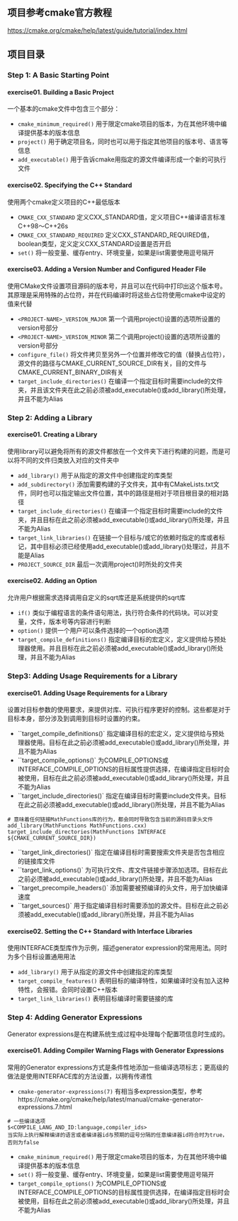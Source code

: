 ## 项目参考cmake官方教程
https://cmake.org/cmake/help/latest/guide/tutorial/index.html

## 项目目录
### Step 1: A Basic Starting Point
#### exercise01. Building a Basic Project
一个基本的cmake文件中包含三个部分：
* `cmake_minimum_required()` 用于限定cmake项目的版本，为在其他环境中编译提供基本的版本信息
* `project()` 用于确定项目名，同时也可以用于指定其他项目的版本号、语言等信息
* `add_executable()` 用于告诉cmake用指定的源文件编译形成一个新的可执行文件
#### exercise02. Specifying the C++ Standard
使用两个cmake定义项目的C++最低版本
* `CMAKE_CXX_STANDARD` 定义CXX_STANDARD值，定义项目C++编译语言标准C++98～C++26s
* `CMAKE_CXX_STANDARD_REQUIRED` 定义CXX_STANDARD_REQUIRED值，boolean类型，定义定义CXX_STANDARD设置是否开启
* `set()` 将一般变量、缓存entry、环境变量，如果是list需要使用逗号隔开
#### exercise03. Adding a Version Number and Configured Header File
使用CMake文件设置项目源码的版本号，并且可以在代码中打印出这个版本号。 
其原理是采用特殊的占位符，并在代码编译时将这些占位符使用cmake中设定的值来代替
* `<PROJECT-NAME>_VERSION_MAJOR` 第一个调用project()设置的<PROJECT-NAME>选项所设置的version号部分
* `<PROJECT-NAME>_VERSION_MINOR` 第二个调用project()设置的<PROJECT-NAME>选项所设置的version号部分
* `configure_file()` 将文件拷贝至另外一个位置并修改它的值（替换占位符），源文件的路径与CMAKE_CURRENT_SOURCE_DIR有关，目的文件与CMAKE_CURRENT_BINARY_DIR有关
* `target_include_directories()`  在编译一个指定目标时需要include的文件夹，并且该文件夹在此之前必须被add_executable()或add_library()所处理，并且不能为Alias

### Step 2: Adding a Library
#### exercise01. Creating a Library
使用library可以避免将所有的源文件都放在一个文件夹下进行构建的问题，而是可以将不同的文件归类放入对应的文件夹中
* `add_library()` 用于从指定的源文件中创建指定的库类型
* `add_subdirectory()` 添加需要构建的子文件夹，其中有CMakeLists.txt文件，同时也可以指定输出文件位置，其中的路径是相对于项目根目录的相对路径
* `target_include_directories()` 在编译一个指定目标时需要include的文件夹，并且目标在此之前必须被add_executable()或add_library()所处理，并且不能为Alias
* `target_link_libraries()` 在链接一个目标与/或它的依赖时指定的库或者标记，其中目标必须已经使用add_executable()或add_library()处理过，并且不能是Alias
* `PROJECT_SOURCE_DIR` 最后一次调用project()时所处的文件夹
#### exercise02. Adding an Option
允许用户根据需求选择调用自定义的sqrt库还是系统提供的sqrt库
* `if()` 类似于编程语言的条件语句用法，执行符合条件的代码块。可以对变量，文件，版本号等内容进行判断
* `option()` 提供一个用户可以条件选择的一个option选项
* `target_compile_definitions()` 指定编译目标的宏定义，定义提供给与预处理器使用。并且目标在此之前必须被add_executable()或add_library()所处理，并且不能为Alias

### Step3: Adding Usage Requirements for a Library
#### exercise01. Adding Usage Requirements for a Library
设置对目标参数的使用要求，来提供对库、可执行程序更好的控制。这些都是对于目标本身，部分涉及到调用到目标时设置的约束。
* ``target_compile_definitions()` 指定编译目标的宏定义，定义提供给与预处理器使用。目标在此之前必须被add_executable()或add_library()所处理，并且不能为Alias
* ``target_compile_options()` 为COMPILE_OPTIONS或INTERFACE_COMPILE_OPTIONS的目标属性提供选择，在编译指定目标时会被使用，目标在此之前必须被add_executable()或add_library()所处理，并且不能为Alias
* ``target_include_directories()` 指定在编译目标时需要include文件夹。目标在此之前必须被add_executable()或add_library()所处理，并且不能为Alias
```
# 意味着任何链接MathFunctions库的行为，都会同时导致包含当前的源码目录头文件
add_library(MathFunctions MathFunctions.cxx)
target_include_directories(MathFunctions INTERFACE ${CMAKE_CURRENT_SOURCE_DIR})
```
* ``target_link_directories()` 指定在编译目标时需要搜索文件夹是否包含相应的链接库文件
* ``target_link_options()` 为可执行文件、库文件链接步骤添加选项。目标在此之前必须被add_executable()或add_library()所处理，并且不能为Alias
* ``target_precompile_headers()` 添加需要被预编译的头文件，用于加快编译速度
* ``target_sources()` 用于指定编译目标时需要添加的源文件。目标在此之前必须被add_executable()或add_library()所处理，并且不能为Alias
#### exercise02. Setting the C++ Standard with Interface Libraries
使用INTERFACE类型库作为示例，描述generator expression的常用用法。同时为多个目标设置通用用法
* `add_library()` 用于从指定的源文件中创建指定的库类型
* `target_compile_features()` 表明目标的编译特性，如果编译时没有加入这种特性，会报错。会同时设置C++版本
* `target_link_libraries()` 表明目标编译时需要链接的库

### Step 4: Adding Generator Expressions
Generator expressions是在构建系统生成过程中处理每个配置项信息时生成的。
#### exercise01. Adding Compiler Warning Flags with Generator Expressions
常用的Generator expressions方式是条件性地添加一些编译选项标志；更高级的做法是使用INTERFACE库的方法设置，以拥有传递性
* `cmake-generator-expressions(7)` 有相当多expression类型，参考https://cmake.org/cmake/help/latest/manual/cmake-generator-expressions.7.html
```
# 一些编译选项
$<COMPILE_LANG_AND_ID:language,compiler_ids>
当实际上执行解释编译的语言或者编译器id与预期的逗号分隔的任意编译器id符合时为true，否则为false

```
* `cmake_minimum_required()` 用于限定cmake项目的版本，为在其他环境中编译提供基本的版本信息
* `set()` 将一般变量、缓存entry、环境变量，如果是list需要使用逗号隔开
* `target_compile_options()` 为COMPILE_OPTIONS或INTERFACE_COMPILE_OPTIONS的目标属性提供选择，在编译指定目标时会被使用，目标在此之前必须被add_executable()或add_library()所处理，并且不能为Alias